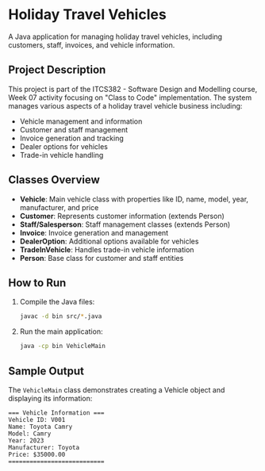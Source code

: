# Holiday Travel Vehicles

A Java application for managing holiday travel vehicles, including customers, staff, invoices, and vehicle information.

## Project Description

This project is part of the ITCS382 - Software Design and Modelling course, Week 07 activity focusing on "Class to Code" implementation. The system manages various aspects of a holiday travel vehicle business including:

- Vehicle management and information
- Customer and staff management
- Invoice generation and tracking
- Dealer options for vehicles
- Trade-in vehicle handling

## Classes Overview

- **Vehicle**: Main vehicle class with properties like ID, name, model, year, manufacturer, and price
- **Customer**: Represents customer information (extends Person)
- **Staff/Salesperson**: Staff management classes (extends Person)
- **Invoice**: Invoice generation and management
- **DealerOption**: Additional options available for vehicles
- **TradeInVehicle**: Handles trade-in vehicle information
- **Person**: Base class for customer and staff entities

## How to Run

1. Compile the Java files:
   ```bash
   javac -d bin src/*.java
   ```

2. Run the main application:
   ```bash
   java -cp bin VehicleMain
   ```

## Sample Output

The `VehicleMain` class demonstrates creating a Vehicle object and displaying its information:

```
=== Vehicle Information ===
Vehicle ID: V001
Name: Toyota Camry
Model: Camry
Year: 2023
Manufacturer: Toyota
Price: $35000.00
===========================
```